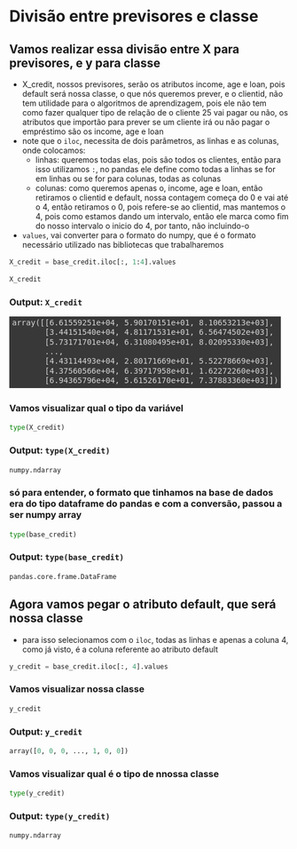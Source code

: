 # Divisão entre previsores e classe

## Vamos realizar essa divisão entre X para previsores, e y para classe

- X_credit, nossos previsores, serão os atributos income, age e loan, pois default será nossa classe, o que nós queremos prever, e o clientid, não tem utilidade para o algoritmos de aprendizagem, pois ele não tem como fazer qualquer tipo de relação de o cliente 25 vai pagar ou não, os atributos que importão para prever se um cliente irá ou não pagar o empréstimo são os income, age e loan
- note que o `iloc`, necessita de dois parâmetros, as linhas e as colunas, onde colocamos:
  - linhas: queremos todas elas, pois são todos os clientes, então para isso utilizamos `:`, no pandas ele define como todas a linhas se for em linhas ou se for para colunas, todas as colunas
  - colunas: como queremos apenas o, income, age e loan, então retiramos o clientid e default, nossa contagem começa do 0 e vai até o 4, então retiramos o 0, pois refere-se ao clientid, mas mantemos o 4, pois como estamos dando um intervalo, então ele marca como fim do nosso intervalo o inicio do 4, por tanto, não incluindo-o
- `values`, vai converter para o formato do numpy, que é o formato necessário utilizado nas bibliotecas que trabalharemos

```python
X_credit = base_credit.iloc[:, 1:4].values
```

```python
X_credit
```

### Output: `X_credit`

![X_credit](img/X_credit.png)

### Vamos visualizar qual o tipo da variável

```python
type(X_credit)
```

### Output: `type(X_credit)`

```python
numpy.ndarray
```

### só para entender, o formato que tinhamos na base de dados era do tipo dataframe do pandas e com a conversão, passou a ser numpy array

```python
type(base_credit)
```

### Output: `type(base_credit)`

```python
pandas.core.frame.DataFrame
```

## Agora vamos pegar o atributo default, que será nossa classe

- para isso selecionamos com o `iloc`, todas as linhas e apenas a coluna 4, como já visto, é a coluna referente ao atributo default

```python
y_credit = base_credit.iloc[:, 4].values
```

### Vamos visualizar nossa classe

```python
y_credit
```

### Output: `y_credit`

```python
array([0, 0, 0, ..., 1, 0, 0])
```

### Vamos visualizar qual é o tipo de nnossa classe

```python
type(y_credit)
```

### Output: `type(y_credit)`

```python
numpy.ndarray
```
